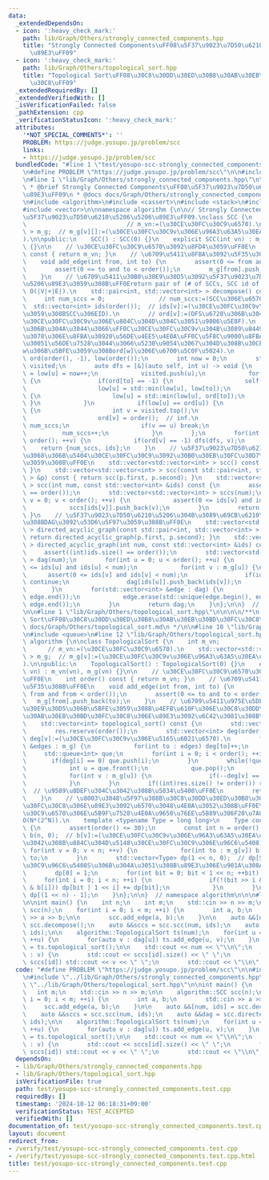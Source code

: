 ```yaml
---
data:
  _extendedDependsOn:
  - icon: ':heavy_check_mark:'
    path: lib/Graph/Others/strongly_connected_components.hpp
    title: "Strongly Connected Components\uFF08\u5F37\u9023\u7D50\u6210\u5206\u5206\
      \u89E3\uFF09"
  - icon: ':heavy_check_mark:'
    path: lib/Graph/Others/topological_sort.hpp
    title: "Topological Sort\uFF08\u30C8\u30DD\u30ED\u30B8\u30AB\u30EB\u30BD\u30FC\
      \u30C8\uFF09"
  _extendedRequiredBy: []
  _extendedVerifiedWith: []
  _isVerificationFailed: false
  _pathExtension: cpp
  _verificationStatusIcon: ':heavy_check_mark:'
  attributes:
    '*NOT_SPECIAL_COMMENTS*': ''
    PROBLEM: https://judge.yosupo.jp/problem/scc
    links:
    - https://judge.yosupo.jp/problem/scc
  bundledCode: "#line 1 \"test/yosupo-scc-strongly_connected_components.test.cpp\"\
    \n#define PROBLEM \"https://judge.yosupo.jp/problem/scc\"\n\n#include <iostream>\n\
    \n#line 1 \"lib/Graph/Others/strongly_connected_components.hpp\"\n\n\n\n/**\n\
    \ * @brief Strongly Connected Components\uFF08\u5F37\u9023\u7D50\u6210\u5206\u5206\
    \u89E3\uFF09\n * @docs docs/Graph/Others/strongly_connected_components.md\n */\n\
    \n#include <algorithm>\n#include <cassert>\n#include <stack>\n#include <utility>\n\
    #include <vector>\n\nnamespace algorithm {\n\n// Strongly Connected Components\uFF08\
    \u5F37\u9023\u7D50\u6210\u5206\u5206\u89E3\uFF09.\nclass SCC {\n    int m_vn;\
    \                            // m_vn:=(\u30CE\u30FC\u30C9\u6570).\n    std::vector<std::vector<int>\
    \ > m_g;  // m_g[v][]:=(\u30CE\u30FC\u30C9v\u306E\u96A3\u63A5\u30EA\u30B9\u30C8\
    ).\n\npublic:\n    SCC() : SCC(0) {}\n    explicit SCC(int vn) : m_vn(vn), m_g(vn)\
    \ {}\n\n    // \u30CE\u30FC\u30C9\u6570\u3092\u8FD4\u3059\uFF0E\n    int order()\
    \ const { return m_vn; }\n    // \u6709\u5411\u8FBA\u3092\u5F35\u308B\uFF0E\n\
    \    void add_edge(int from, int to) {\n        assert(0 <= from and from < order());\n\
    \        assert(0 <= to and to < order());\n        m_g[from].push_back(to);\n\
    \    }\n    // \u6709\u5411\u30B0\u30E9\u30D5\u3092\u5F37\u9023\u7D50\u6210\u5206\
    \u5206\u89E3\u3059\u308B\uFF0Ereturn pair of (# of SCCs, SCC id of each nodes).\
    \ O(|V|+|E|).\n    std::pair<int, std::vector<int> > decompose() const {\n   \
    \     int num_sccs = 0;               // num_sccs:=(SCC\u306E\u6570).\n      \
    \  std::vector<int> ids(order());  // ids[v]:=(\u30CE\u30FC\u30C9v\u304C\u5C5E\
    \u3059\u308BSCC\u306EID).\n        // ord[v]:=(DFS\u6728\u306B\u304A\u3051\u308B\
    \u30CE\u30FC\u30C9v\u306E\u884C\u304D\u304C\u3051\u9806\u5E8F).\n        // low[v]:=(DFS\u6728\
    \u306B\u304A\u3044\u3066\uFF0C\u30CE\u30FC\u30C9v\u304B\u3089\u8449\u65B9\u5411\
    \u3078\u306E\u8FBA\u30920\u56DE\u4EE5\u4E0A\uFF0C\u5F8C\u9000\u8FBA\u3092\u9AD8\
    \u30051\u56DE\u7528\u3044\u3066\u5230\u9054\u3067\u304D\u308B\u30CE\u30FC\u30C9\
    w\u306B\u5BFE\u3059\u308Bord[w]\u306E\u6700\u5C0F\u5024).\n        std::vector<int>\
    \ ord(order(), -1), low(order());\n        int now = 0;\n        std::stack<int>\
    \ visited;\n        auto dfs = [&](auto self, int u) -> void {\n            ord[u]\
    \ = low[u] = now++;\n            visited.push(u);\n            for(int to : m_g[u])\
    \ {\n                if(ord[to] == -1) {\n                    self(self, to);\n\
    \                    low[u] = std::min(low[u], low[to]);\n                } else\
    \ {\n                    low[u] = std::min(low[u], ord[to]);\n               \
    \ }\n            }\n            if(low[u] == ord[u]) {\n                while(true)\
    \ {\n                    int v = visited.top();\n                    visited.pop();\n\
    \                    ord[v] = order();  // inf.\n                    ids[v] =\
    \ num_sccs;\n                    if(v == u) break;\n                }\n      \
    \          num_sccs++;\n            }\n        };\n        for(int v = 0; v <\
    \ order(); ++v) {\n            if(ord[v] == -1) dfs(dfs, v);\n        }\n    \
    \    return {num_sccs, ids};\n    }\n    // \u5F37\u9023\u7D50\u6210\u5206\u3054\
    \u3068\u306B\u5404\u30CE\u30FC\u30C9\u3092\u30B0\u30EB\u30FC\u30D7\u5206\u3051\
    \u3059\u308B\uFF0E\n    std::vector<std::vector<int> > scc() const { return scc(decompose());\
    \ }\n    std::vector<std::vector<int> > scc(const std::pair<int, std::vector<int>\
    \ > &p) const { return scc(p.first, p.second); }\n    std::vector<std::vector<int>\
    \ > scc(int num, const std::vector<int> &ids) const {\n        assert((int)ids.size()\
    \ == order());\n        std::vector<std::vector<int> > sccs(num);\n        for(int\
    \ v = 0; v < order(); ++v) {\n            assert(0 <= ids[v] and ids[v] < num);\n\
    \            sccs[ids[v]].push_back(v);\n        }\n        return sccs;\n   \
    \ }\n    // \u5F37\u9023\u7D50\u6210\u5206\u304B\u3089\u69CB\u6210\u3055\u308C\
    \u308BDAG\u3092\u53D6\u5F97\u3059\u308B\uFF0E\n    std::vector<std::vector<int>\
    \ > directed_acyclic_graph(const std::pair<int, std::vector<int> > &p) const {\
    \ return directed_acyclic_graph(p.first, p.second); }\n    std::vector<std::vector<int>\
    \ > directed_acyclic_graph(int num, const std::vector<int> &ids) const {\n   \
    \     assert((int)ids.size() == order());\n        std::vector<std::vector<int>\
    \ > dag(num);\n        for(int u = 0; u < order(); ++u) {\n            assert(0\
    \ <= ids[u] and ids[u] < num);\n            for(int v : m_g[u]) {\n          \
    \      assert(0 <= ids[v] and ids[v] < num);\n                if(ids[v] == ids[u])\
    \ continue;\n                dag[ids[u]].push_back(ids[v]);\n            }\n \
    \       }\n        for(std::vector<int> &edge : dag) {\n            std::sort(edge.begin(),\
    \ edge.end());\n            edge.erase(std::unique(edge.begin(), edge.end()),\
    \ edge.end());\n        }\n        return dag;\n    }\n};\n\n}  // namespace algorithm\n\
    \n\n#line 1 \"lib/Graph/Others/topological_sort.hpp\"\n\n\n\n/**\n * @brief Topological\
    \ Sort\uFF08\u30C8\u30DD\u30ED\u30B8\u30AB\u30EB\u30BD\u30FC\u30C8\uFF09\n * @docs\
    \ docs/Graph/Others/topological_sort.md\n */\n\n#line 10 \"lib/Graph/Others/topological_sort.hpp\"\
    \n#include <queue>\n#line 12 \"lib/Graph/Others/topological_sort.hpp\"\n\nnamespace\
    \ algorithm {\n\nclass TopologicalSort {\n    int m_vn;                      \
    \      // m_vn:=(\u30CE\u30FC\u30C9\u6570).\n    std::vector<std::vector<int>\
    \ > m_g;  // m_g[v]:=(\u30CE\u30FC\u30C9v\u306E\u96A3\u63A5\u30EA\u30B9\u30C8\
    ).\n\npublic:\n    TopologicalSort() : TopologicalSort(0) {}\n    explicit TopologicalSort(size_t\
    \ vn) : m_vn(vn), m_g(vn) {}\n\n    // \u30CE\u30FC\u30C9\u6570\u3092\u8FD4\u3059\
    \uFF0E\n    int order() const { return m_vn; }\n    // \u6709\u5411\u8FBA\u3092\
    \u5F35\u308B\uFF0E\n    void add_edge(int from, int to) {\n        assert(0 <=\
    \ from and from < order());\n        assert(0 <= to and to < order());\n     \
    \   m_g[from].push_back(to);\n    }\n    // \u6709\u5411\u975E\u5DE1\u56DE\u30B0\
    \u30E9\u30D5\u306B\u5BFE\u3059\u308B\u4EFB\u610F\u306E\u30C8\u30DD\u30ED\u30B8\
    \u30AB\u30EB\u30BD\u30FC\u30C8\u306E\u89E3\u3092\u6C42\u3081\u308B\uFF0EO(|V|+|E|).\n\
    \    std::vector<int> topological_sort() const {\n        std::vector<int> res;\n\
    \        res.reserve(order());\n        std::vector<int> deg(order(), 0);  //\
    \ deg[v]:=(\u30CE\u30FC\u30C9v\u306E\u5165\u6B21\u6570).\n        for(const std::vector<int>\
    \ &edges : m_g) {\n            for(int to : edges) deg[to]++;\n        }\n   \
    \     std::queue<int> que;\n        for(int i = 0; i < order(); ++i) {\n     \
    \       if(deg[i] == 0) que.push(i);\n        }\n        while(!que.empty()) {\n\
    \            int u = que.front();\n            que.pop();\n            res.push_back(u);\n\
    \            for(int v : m_g[u]) {\n                if(--deg[v] == 0) que.push(v);\n\
    \            }\n        }\n        if((int)res.size() != order()) return std::vector<int>();\
    \  // \u9589\u8DEF\u304C\u3042\u308B\u5834\u5408\uFF0E\n        return res;\n\
    \    }\n    // \u8003\u3048\u5F97\u308B\u30C8\u30DD\u30ED\u30B8\u30AB\u30EB\u30BD\
    \u30FC\u30C8\u306E\u89E3\u3092\u6570\u3048\u4E0A\u3052\u308B\uFF0E\u30CE\u30FC\
    \u30C9\u6570\u306E\u5B9F\u7528\u4E0A\u9650\u76EE\u5B89\u306F20\u7A0B\u5EA6\uFF0E\
    O(N*(2^N)).\n    template <typename Type = long long>\n    Type count_up() const\
    \ {\n        assert(order() <= 30);\n        const int n = order();\n        std::vector<int>\
    \ b(n, 0);  // b[v]:=(\u30CE\u30FC\u30C9v\u306E\u96A3\u63A5\u30EA\u30B9\u30C8\u306B\
    \u3042\u308B\u884C\u304D\u5148\u30CE\u30FC\u30C9\u306E\u96C6\u5408).\n       \
    \ for(int v = 0; v < n; ++v) {\n            for(int to : m_g[v]) b[v] |= 1 <<\
    \ to;\n        }\n        std::vector<Type> dp(1 << n, 0);  // dp[S]:=(\u30CE\u30FC\
    \u30C9\u96C6\u5408S\u306B\u304A\u3051\u308B\u89E3\u306E\u901A\u308A\u6570).\n\
    \        dp[0] = 1;\n        for(int bit = 0; bit < 1 << n; ++bit) {\n       \
    \     for(int i = 0; i < n; ++i) {\n                if(!(bit >> i & 1) and !(bit\
    \ & b[i])) dp[bit | 1 << i] += dp[bit];\n            }\n        }\n        return\
    \ dp[(1 << n) - 1];\n    }\n};\n\n}  // namespace algorithm\n\n\n#line 7 \"test/yosupo-scc-strongly_connected_components.test.cpp\"\
    \n\nint main() {\n    int n;\n    int m;\n    std::cin >> n >> m;\n\n    algorithm::SCC\
    \ scc(n);\n    for(int i = 0; i < m; ++i) {\n        int a, b;\n        std::cin\
    \ >> a >> b;\n\n        scc.add_edge(a, b);\n    }\n\n    auto &&[num, ids] =\
    \ scc.decompose();\n    auto &&sccs = scc.scc(num, ids);\n    auto &&dag = scc.directed_acyclic_graph(num,\
    \ ids);\n\n    algorithm::TopologicalSort ts(num);\n    for(int u = 0; u < num;\
    \ ++u) {\n        for(auto v : dag[u]) ts.add_edge(u, v);\n    }\n    auto &&v\
    \ = ts.topological_sort();\n\n    std::cout << num << \"\\n\";\n    for(auto id\
    \ : v) {\n        std::cout << sccs[id].size() << \" \";\n        for(auto v :\
    \ sccs[id]) std::cout << v << \" \";\n        std::cout << \"\\n\";\n    }\n}\n"
  code: "#define PROBLEM \"https://judge.yosupo.jp/problem/scc\"\n\n#include <iostream>\n\
    \n#include \"../lib/Graph/Others/strongly_connected_components.hpp\"\n#include\
    \ \"../lib/Graph/Others/topological_sort.hpp\"\n\nint main() {\n    int n;\n \
    \   int m;\n    std::cin >> n >> m;\n\n    algorithm::SCC scc(n);\n    for(int\
    \ i = 0; i < m; ++i) {\n        int a, b;\n        std::cin >> a >> b;\n\n   \
    \     scc.add_edge(a, b);\n    }\n\n    auto &&[num, ids] = scc.decompose();\n\
    \    auto &&sccs = scc.scc(num, ids);\n    auto &&dag = scc.directed_acyclic_graph(num,\
    \ ids);\n\n    algorithm::TopologicalSort ts(num);\n    for(int u = 0; u < num;\
    \ ++u) {\n        for(auto v : dag[u]) ts.add_edge(u, v);\n    }\n    auto &&v\
    \ = ts.topological_sort();\n\n    std::cout << num << \"\\n\";\n    for(auto id\
    \ : v) {\n        std::cout << sccs[id].size() << \" \";\n        for(auto v :\
    \ sccs[id]) std::cout << v << \" \";\n        std::cout << \"\\n\";\n    }\n}\n"
  dependsOn:
  - lib/Graph/Others/strongly_connected_components.hpp
  - lib/Graph/Others/topological_sort.hpp
  isVerificationFile: true
  path: test/yosupo-scc-strongly_connected_components.test.cpp
  requiredBy: []
  timestamp: '2024-10-12 06:18:31+09:00'
  verificationStatus: TEST_ACCEPTED
  verifiedWith: []
documentation_of: test/yosupo-scc-strongly_connected_components.test.cpp
layout: document
redirect_from:
- /verify/test/yosupo-scc-strongly_connected_components.test.cpp
- /verify/test/yosupo-scc-strongly_connected_components.test.cpp.html
title: test/yosupo-scc-strongly_connected_components.test.cpp
---
```

